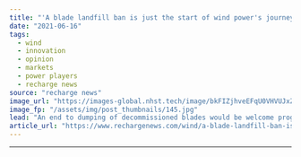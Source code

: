 ```yaml
---
title: "'A blade landfill ban is just the start of wind power's journey to circularity'"
date: "2021-06-16"
tags: 
  - wind
  - innovation
  - opinion
  - markets
  - power players
  - recharge news
source: "recharge news"
image_url: "https://images-global.nhst.tech/image/bkFIZjhveEFqU0VHVUJxZjdpeWZYa2NwdVYwcndTVTJJaStJZnZuNTBIQT0=/nhst/binary/fdb81c8d03165e970e7321e09b7f1b87"
image_fp: "/assets/img/post_thumbnails/145.jpg"
lead: "An end to dumping of decommissioned blades would be welcome progress, but sustainability is about more than recycling and needs the whole manufacturing sector on board, writes Lisa Ekstrand"
article_url: "https://www.rechargenews.com/wind/a-blade-landfill-ban-is-just-the-start-of-wind-powers-journey-to-circularity/2-1-1026427"
---
```


---

